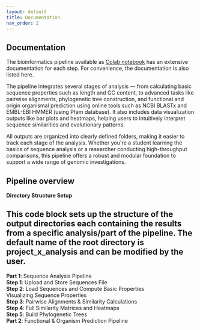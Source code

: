 ```yaml
---
layout: default
title: Documentation
nav_order: 2
---
```


## Documentation

The bioinformatics pipeline available as [Colab notebook](https://colab.research.google.com/github/luquelab/bioinformatics-teamCanes/blob/main/notebooks/main_pipeline.ipynb) has an extensive documentation for each step. For convenience, the documentation is also listed here.

The pipeline integrates several stages of analysis — from calculating basic sequence properties such as length and GC content, to advanced tasks like pairwise alignments, phylogenetic tree construction, and functional and origin organismal prediction using online tools such as NCBI BLASTx and EMBL-EBI HMMER (using Pfam database). It also includes data visualization outputs like bar plots and heatmaps, helping users to intuitively interpret sequence similarities and evolutionary patterns.

All outputs are organized into clearly defined folders, making it easier to track each stage of the analysis. Whether you're a student learning the basics of sequence analysis or a researcher conducting high-throughput comparisons, this pipeline offers a robust and modular foundation to support a wide range of genomic investigations.   

## Pipeline overview
**Directory Structure Setup**

This code block sets up the structure of the output directories each containing the results from a specific analysis/part of the pipeline. The default name of the root directory is **project_x_analysis** and can be modified by the user.
---
**Part 1**: Sequence Analysis Pipeline  
    **Step 1**: Upload and Store Sequences File  
    **Step 2**: Load Sequences and Compute Basic Properties  
        Visualizing Sequence Properties  
    **Step 3**: Pairwise Alignments & Similarity Calculations  
    **Step 4**: Full Similarity Matrices and Heatmaps  
    **Step 5**: Build Phylogenetic Trees  
**Part 2**: Functional & Organism Prediction Pipeline   
